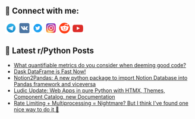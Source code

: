 ## 🔎 Connect with me:
[<img src="https://github.com/bullbesh/bullbesh/blob/main/images/Telegram.png" width="32" height="32" />](https://t.me/bullbesh)
[<img src="https://github.com/bullbesh/bullbesh/blob/main/images/VK.png" width="32" height="32" />](https://vk.com/bullbesh)
[<img src="https://github.com/bullbesh/bullbesh/blob/main/images/Twitter.png" width="32" height="32" />](https://twitter.com/bullbesh1)
[<img src="https://github.com/bullbesh/bullbesh/blob/main/images/Instagram.png" width="32" height="32" />](https://www.instagram.com/bullbesh)
[<img src="https://github.com/bullbesh/bullbesh/blob/main/images/Reddit.png" width="32" height="32" />](https://www.reddit.com/user/bullbesh)
[<img src="https://github.com/bullbesh/bullbesh/blob/main/images/YouTube.png" width="32" height="32" />](https://www.youtube.com/channel/UCtfjRs6uzgq5mfm8S06WTcg)

## 📕 Latest r/Python Posts
<!-- BLOG-POST-LIST:START -->
- [What quantifiable metrics do you consider when deeming good code?](https://www.reddit.com/r/Python/comments/1d7ytts/what_quantifiable_metrics_do_you_consider_when/)
- [Dask DataFrame is Fast Now!](https://www.reddit.com/r/Python/comments/1d7w21f/dask_dataframe_is_fast_now/)
- [Notion2Pandas: A new python package to import Notion Database into Pandas framework and viceversa](https://www.reddit.com/r/Python/comments/1d7vc3k/notion2pandas_a_new_python_package_to_import/)
- [Ludic Update: Web Apps in pure Python with HTMX, Themes, Component Catalog, new Documentation](https://www.reddit.com/r/Python/comments/1d7sl6k/ludic_update_web_apps_in_pure_python_with_htmx/)
- [Rate Limiting + Multiprocessing = Nightmare? But I think I&#39;ve found one nice way to do it 🤞](https://www.reddit.com/r/Python/comments/1d7rvd2/rate_limiting_multiprocessing_nightmare_but_i/)
<!-- BLOG-POST-LIST:END -->

